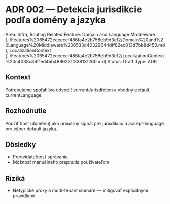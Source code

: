 # ADR 002 — Detekcia jurisdikcie podľa domény a jazyka

Area: Infra, Routing
Related Feature: Domain and Language Middleware (../Features%2065472ecceccf486fa4e2b758eb9d3e12/Domain%20and%20Language%20Middleware%206533d40329844dff82ec013d7bb8d453.md), LocalizationContext (../Features%2065472ecceccf486fa4e2b758eb9d3e12/LocalizationContext%20c4038c86f1ed45b4886231f338131260.md)
Status: Draft
Type: ADR

## Kontext

Potrebujeme spoľahlivo odvodiť currentJurisdiction a vhodný default currentLanguage.

## Rozhodnutie

Použiť host (doménu) ako primárny signál pre jurisdikciu a accept-language pre výber default jazyka.

## Dôsledky

- Predvídateľnosť správania
- Možnosť manuálneho prepnutia používateľom

## Riziká

- Netypické proxy a multi-tenant scenáre — mitigovať explicitnými pravidlami
